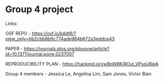 # Group 4 project

Links: 

OSF REPO - https://osf.io/k4dt8/?view_only=bb2cbb8b9c774ade984b672a3eddce43

PAPER - https://journals.plos.org/plosone/article?id=10.1371/journal.pone.0237007

REPRODUCIBILITY PLAN - https://hackmd.io/ywBnW8KjROuI_VPsdJ8ieA




Group 4 members - Jessica Le, Angelina Lim, Sam Jones, Victor Bian


